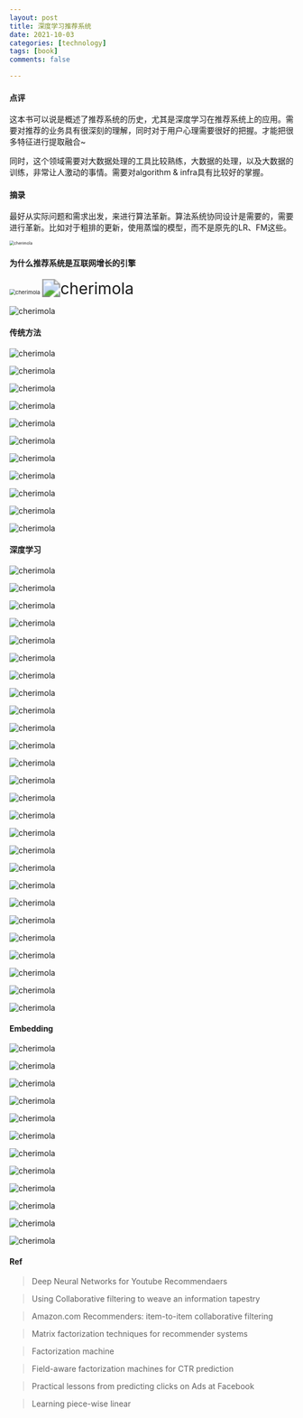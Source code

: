 ```yaml
---
layout: post
title: 深度学习推荐系统
date: 2021-10-03
categories: [technology]
tags: [book]
comments: false

---
```




#### 点评

这本书可以说是概述了推荐系统的历史，尤其是深度学习在推荐系统上的应用。需要对推荐的业务具有很深刻的理解，同时对于用户心理需要很好的把握。才能把很多特征进行提取融合~

同时，这个领域需要对大数据处理的工具比较熟练，大数据的处理，以及大数据的训练，非常让人激动的事情。需要对algorithm & infra具有比较好的掌握。



#### 摘录

最好从实际问题和需求出发，来进行算法革新。算法系统协同设计是需要的，需要进行革新。比如对于粗排的更新，使用蒸馏的模型，而不是原先的LR、FM这些。

<img src="../images/pre.jpeg" alt="cherimola" style="zoom:50%;" />

#### 为什么推荐系统是互联网增长的引擎

<img src="../images/cp11.jpeg" alt="cherimola" style="zoom:67%;" />

<img src="../images/cp12.jpeg" alt="cherimola" style="zoom: 200%;" />

![cherimola](../images/cp13.jpeg)



#### 传统方法

![cherimola](../images/cp21.jpeg)

![cherimola](../images/cp22.jpeg)

![cherimola](../images/cp23.jpeg)

![cherimola](../images/cp24.jpeg)

![cherimola](../images/cp25.jpeg)

![cherimola](../images/cp26.jpeg)

![cherimola](../images/cp27.jpeg)

![cherimola](../images/cp28.jpeg)

![cherimola](../images/cp29.jpeg)

![cherimola](../images/cp210.jpeg)

![cherimola](../images/cp211.jpeg)



#### 深度学习

![cherimola](../images/cp31.jpeg)

![cherimola](../images/cp32.jpeg)

![cherimola](../images/cp33.jpeg)

![cherimola](../images/cp34.jpeg)

![cherimola](../images/cp35.jpeg)

![cherimola](../images/cp36.jpeg)

![cherimola](../images/cp37.jpeg)

![cherimola](../images/cp38.jpeg)

![cherimola](../images/cp39.jpeg)

![cherimola](../images/cp310.jpeg)

![cherimola](../images/cp311.jpeg)

![cherimola](../images/cp312.jpeg)

![cherimola](../images/cp313.jpeg)

![cherimola](../images/cp314.jpeg)

![cherimola](../images/cp314.jpeg)

![cherimola](../images/cp315.jpeg)

![cherimola](../images/cp316.jpeg)

![cherimola](../images/cp317.jpeg)

![cherimola](../images/cp318.jpeg)

![cherimola](../images/cp319.jpeg)

![cherimola](../images/cp320.jpeg)

![cherimola](../images/cp321.jpeg)

![cherimola](../images/cp322.jpeg)

![cherimola](../images/cp323.jpeg)

![cherimola](../images/cp324.jpeg)

![cherimola](../images/cp325.jpeg)



#### Embedding

![cherimola](../images/cp41.jpeg)

![cherimola](../images/cp42.jpeg)

![cherimola](../images/cp43.jpeg)

![cherimola](../images/cp44.jpeg)

![cherimola](../images/cp45.jpeg)

![cherimola](../images/cp46.jpeg)

![cherimola](../images/cp47.jpeg)

![cherimola](../images/cp48.jpeg)

![cherimola](../images/cp49.jpeg)

![cherimola](../images/cp410.jpeg)

![cherimola](../images/cp411.jpeg)

![cherimola](../images/cp412.jpeg)

#### Ref

> Deep Neural Networks for Youtube Recommendaers



> Using Collaborative filtering to weave an information tapestry



> Amazon.com Recommenders: item-to-item collaborative filtering



> Matrix factorization techniques for recommender systems



> Factorization machine



> Field-aware factorization machines for CTR prediction



> Practical lessons from predicting clicks on Ads at Facebook



> Learning piece-wise linear 

